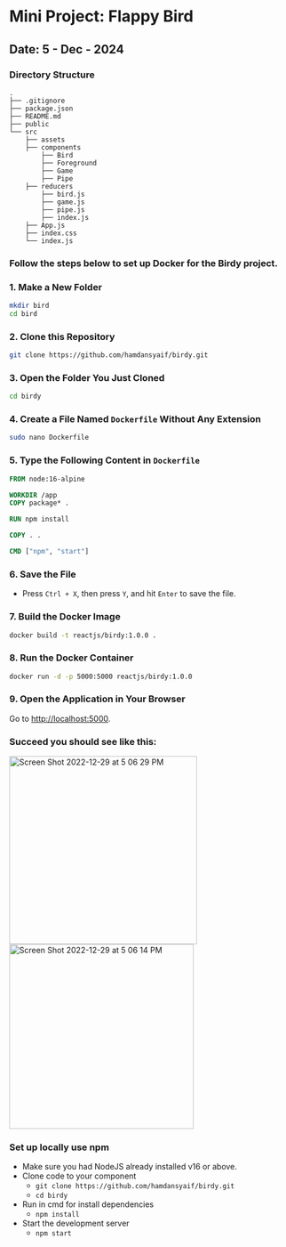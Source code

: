 # Mini Project: Flappy Bird

## Date: 5 - Dec - 2024

### Directory Structure
```
.
├── .gitignore
├── package.json
├── README.md
├── public
└── src
    ├── assets
    ├── components
        ├── Bird
        ├── Foreground
        ├── Game
        ├── Pipe
    ├── reducers
        ├── bird.js
        ├── game.js
        ├── pipe.js
        ├── index.js
    ├── App.js
    ├── index.css
    └── index.js
``` 

### Follow the steps below to set up Docker for the Birdy project.

### 1. Make a New Folder
```bash
mkdir bird
cd bird
```

### 2. Clone this Repository
```bash
git clone https://github.com/hamdansyaif/birdy.git
```

### 3. Open the Folder You Just Cloned
```bash
cd birdy
```

### 4. Create a File Named `Dockerfile` Without Any Extension
```bash
sudo nano Dockerfile
```

### 5. Type the Following Content in `Dockerfile`
```dockerfile
FROM node:16-alpine

WORKDIR /app
COPY package* .

RUN npm install

COPY . .

CMD ["npm", "start"]
```

### 6. Save the File
- Press `Ctrl + X`, then press `Y`, and hit `Enter` to save the file.

### 7. Build the Docker Image
```bash
docker build -t reactjs/birdy:1.0.0 .
```

### 8. Run the Docker Container
```bash
docker run -d -p 5000:5000 reactjs/birdy:1.0.0
```

### 9. Open the Application in Your Browser
Go to [http://localhost:5000](http://localhost:5000).

### Succeed you should see like this:
<div>
<img width="338" alt="Screen Shot 2022-12-29 at 5 06 29 PM" src="https://user-images.githubusercontent.com/36496209/210019678-611e9c55-03b8-4cc5-b038-2c14d08c43d4.png">
<img width="332" alt="Screen Shot 2022-12-29 at 5 06 14 PM" src="https://user-images.githubusercontent.com/36496209/210019653-93e75410-0723-43d9-91d4-c54ce82bd2fa.png">
</div>

### Set up locally use npm
- Make sure you had NodeJS already installed v16 or above.
- Clone code to your component
  - `git clone https://github.com/hamdansyaif/birdy.git`
  - `cd birdy`
- Run in cmd for install dependencies
  - `npm install`
- Start the development server
  - `npm start`
